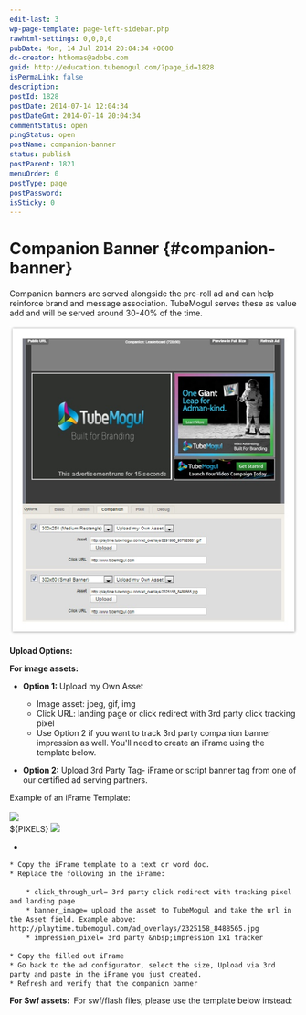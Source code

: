 ```yaml
---
edit-last: 3
wp-page-template: page-left-sidebar.php
rawhtml-settings: 0,0,0,0
pubDate: Mon, 14 Jul 2014 20:04:34 +0000
dc-creator: hthomas@adobe.com
guid: http://education.tubemogul.com/?page_id=1828
isPermaLink: false
description: 
postId: 1828
postDate: 2014-07-14 12:04:34
postDateGmt: 2014-07-14 20:04:34
commentStatus: open
pingStatus: open
postName: companion-banner
status: publish
postParent: 1821
menuOrder: 0
postType: page
postPassword: 
isSticky: 0
---
```


# Companion Banner {#companion-banner}

Companion banners are served alongside the pre-roll ad and can help reinforce brand and message association. TubeMogul serves these as value add and will be served around 30-40% of the time.

[ ![companion banner](assets/companion-banner.jpeg)](assets/companion-banner.jpeg)
&nbsp;   
**Upload Options:**
  
**For image assets:&nbsp;**

* **Option 1:** Upload my Own Asset

    * Image asset: jpeg, gif, img
    * Click URL: landing page or click redirect with 3rd party click tracking pixel
    * Use Option 2 if you want to track 3rd party companion banner impression as well. You'll need to create an iFrame using the template below.

* **Option 2:** Upload 3rd Party Tag- iFrame or script banner tag from one of our certified ad serving partners.

Example of an iFrame Template:   
<a href= "**INSERT CLICK&nbsp;TAG HERE**" target="_blank">   
<img src="**INSERT IMAGE FILE HERE**">   
</a> ${PIXELS} <img src="**INSERT IMPRESSION&nbsp;TRACKER HERE**">

*

    * Copy the iFrame template to a text or word doc.
    * Replace the following in the iFrame:

        * click_through_url= 3rd party click redirect with tracking pixel and landing page
        * banner_image= upload the asset to TubeMogul and take the url in the Asset field. Example above: http://playtime.tubemogul.com/ad_overlays/2325158_8488565.jpg
        * impression_pixel= 3rd party &nbsp;impression 1x1 tracker

    * Copy the filled out iFrame
    * Go back to the ad configurator, select the size, Upload via 3rd party and paste in the iFrame you just created.
    * Refresh and verify that the companion banner

**For Swf assets:&nbsp;**
For swf/flash files, please use the template below instead:   
<object type="application/x-shockwave-flash" data="**INSERT SWF FILE HERE**" width="300" height="250" id="tmContent_${RANDOM}" style="visibility: visible;">   
<param name="wmode" value="transparent"><param name="allowfullscreen" value="true"><param name="allowscriptaccess" value="always">   
<param name="flashvars" value="clickTag=**INSERT CLICK TAG HERE**">   
</object><script src="**INSERT IMPRESSION TRACKER HERE**"/>
  
&nbsp;   
**Sizes:&nbsp;**

* 300x250: most common and recommended on all pre-roll ads
* 300x60: recommended if running on YouTube sites
* 728x90: scarce

